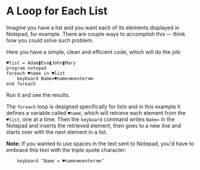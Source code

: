 # A Loop for Each List

Imagine you have a list and you want each of its elements displayed in Notepad, for example. There are couple ways to accomplish this — think how you could solve such problem.

Here you have a simple, clean and efficient code, which will do the job:

```G1ANT
♥list = Adam❚Eva❚John❚Mary
program notepad
foreach ♥name in ♥list
    keyboard Name=♥name⋘enter⋙
end foreach
```

Run it and see the results.

The `foreach` loop is designed specifically for lists and in this example it defines a variable called `♥name`, which will retrieve each element from the `♥list`, one at a time. Then the `keyboard` command writes `Name=` in the Notepad and inserts the retrieved element, then goes to a new line and starts over with the next element in a list.

**Note:** If you wanted to use spaces in the text sent to Notepad, you'd have to embrace this text with the triple quote character:

```G1ANT
    keyboard ‴Name = ♥name⋘enter⋙‴
```
